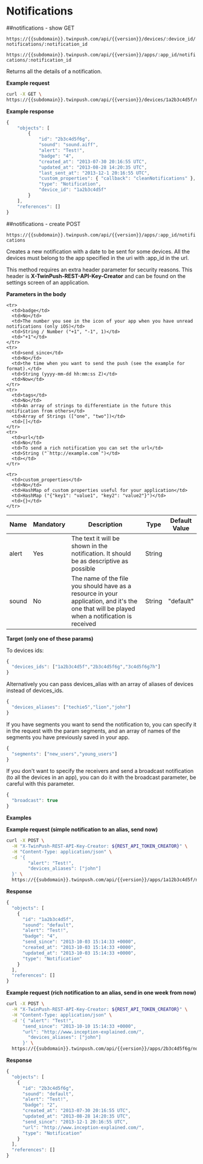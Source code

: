 # Notifications

##notifications - show GET

`https://{{subdomain}}.twinpush.com/api/{{version}}/devices/:device_id/notifications/:notification_id`

`https://{{subdomain}}.twinpush.com/api/{{version}}/apps/:app_id/notifications/:notification_id`

Returns all the details of a notification.


__Example request__

```bash
curl -X GET \
https://{{subdomain}}.twinpush.com/api/{{version}}/devices/1a2b3c4d5f/notifications/2b3c4d5f6g
```


__Example response__

```javascript
{
    "objects": [
        {
            "id": "2b3c4d5f6g",
            "sound": "sound.aiff",
            "alert": "Test!",
            "badge": "4",
            "created_at": "2013-07-30 20:16:55 UTC",
            "updated_at": "2013-08-28 14:20:35 UTC",
            "last_sent_at": "2013-12-1 20:16:55 UTC",
            "custom_properties": { "callback": "cleanNotifications" },
            "type": "Notification",
            "device_id": "1a2b3c4d5f"
        }
    ],
    "references": []
}
```



##notifications - create POST

`https://{{subdomain}}.twinpush.com/api/{{version}}/apps/:app_id/notifications`

Creates a new notification with a date to be sent for some devices. All the devices must belong to the app specified in the uri with :app_id in the url.

This method requires an extra header parameter for security reasons. This header is <b>X-TwinPush-REST-API-Key-Creator</b> and can be found on the settings screen of an application.

__Parameters in the body__

<table class="table table-striped">
  <thead>
    <tr>
      <th>Name</th>
      <th>Mandatory</th>
      <th width="40%">Description</th>
      <th>Type</th>
      <th>Default Value</th>
    </tr>
  </thead>

  <tbody>
    <tr>
      <td>alert</td>
      <td>Yes</td>
      <td>The text it will be shown in the notification. It should be as descriptive as possible</td>
      <td>String</td>
      <td></td>
    </tr>
    <tr>
      <td>sound</td>
      <td>No</td>
      <td>The name of the file you should have as a resource in your application, and it's the one that will be played when a notification is received</td>
      <td>String</td>
      <td>"default"</td>
    </tr>

    <tr>
      <td>badge</td>
      <td>No</td>
      <td>The number you see in the icon of your app when you have unread notifications (only iOS)</td>
      <td>String / Number ("+1", "-1", 1)</td>
      <td>"+1"</td>
    </tr>
    <tr>
      <td>send_since</td>
      <td>No</td>
      <td>the time when you want to send the push (see the example for format).</td>
      <td>String (yyyy-mm-dd hh:mm:ss Z)</td>
      <td>Now</td>
    </tr>
    <tr>
      <td>tags</td>
      <td>No</td>
      <td>An array of strings to differentiate in the future this notification from others</td>
      <td>Array of Strings (["one", "two"])</td>
      <td>[]</td>
    </tr>
    <tr>
      <td>url</td>
      <td>No</td>
      <td>To send a rich notification you can set the url</td>
      <td>String ("`http://example.com`")</td>
      <td></td>
    </tr>

    <tr>
      <td>custom_properties</td>
      <td>No</td>
      <td>HashMap of custom properties useful for your application</td>
      <td>HashMap ("{"key1": "value1", "key2": "value2"}")</td>
      <td>{}</td>
    </tr>
  </tbody>
</table>


__Target (only one of these params)__

To devices ids:

```javascript
{
  "devices_ids": ["1a2b3c4d5f","2b3c4d5f6g","3c4d5f6g7h"]
}
```

Alternatively you can pass devices_alias with an array of aliases of devices instead of devices_ids.


```javascript
{
  "devices_aliases": ["techie5","lion","john"]
}
```

If you have segments you want to send the notification to, you can specify it in the request with the param segments, and an array of names of the segments you have previously saved in your app.

```javascript
{
  "segments": ["new_users","young_users"]
}
```


If you don't want to specify the receivers and send a broadcast notification (to all the devices in an app), you can do it with the broadcast parameter, be careful with this parameter.

```javascript
{
  "broadcast": true
}
```


__Examples__

__Example request (simple notification to an alias, send now)__

```bash
curl -X POST \
  -H "X-TwinPush-REST-API-Key-Creator: ${REST_API_TOKEN_CREATOR}" \
  -H "Content-Type: application/json" \
  -d '{
        "alert": "Test!",
        "devices_aliases": ["john"]
  }' \
  https://{{subdomain}}.twinpush.com/api/{{version}}/apps/1a12b3c4d5f/notifications
```

__Response__

```javascript
{
  "objects": [
    {
      "id": "1a2b3c4d5f",
      "sound": "default",
      "alert": "Test!",
      "badge": "4",
      "send_since": "2013-10-03 15:14:33 +0000",
      "created_at": "2013-10-03 15:14:33 +0000",
      "updated_at": "2013-10-03 15:14:33 +0000",
      "type": "Notification"
    }
  ],
  "references": []
}
```

__Example request (rich notification to an alias, send in one week from now)__


```bash
curl -X POST \
  -H "X-TwinPush-REST-API-Key-Creator: ${REST_API_TOKEN_CREATOR}" \
  -H "Content-Type: application/json" \
  -d '{ "alert": "Test!",
      "send_since": "2013-10-10 15:14:33 +0000", 
      "url": "http://www.inception-explained.com/",
        "devices_aliases": ["john"]
      }' \
  https://{{subdomain}}.twinpush.com/api/{{version}}/apps/2b3c4d5f6g/notifications
```


__Response__

```javascript
{
  "objects": [
    {
      "id": "2b3c4d5f6g",
      "sound": "default",
      "alert": "Test!",
      "badge": "2",
      "created_at": "2013-07-30 20:16:55 UTC",
      "updated_at": "2013-08-28 14:20:35 UTC",
      "send_since": "2013-12-1 20:16:55 UTC",
      "url": "http://www.inception-explained.com/",
      "type": "Notification"
    }
  ],
  "references": []
}
```
